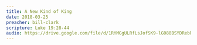 ```yaml
---
title: A New Kind of King
date: 2018-03-25
preacher: bill-clark
scripture: Luke 19:28-44
audio: https://drive.google.com/file/d/1RYMGgULRfLsJofSK9-lG088BSYDRebkV/view
---
```

